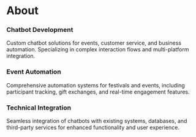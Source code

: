# About

<div class="grid grid-3">
    <div class="card">
        <h3>Chatbot Development</h3>
        <p>Custom chatbot solutions for events, customer service, and business automation. Specializing in complex interaction flows and multi-platform integration.</p>
    </div>
    <div class="card">
        <h3>Event Automation</h3>
        <p>Comprehensive automation systems for festivals and events, including participant tracking, gift exchanges, and real-time engagement features.</p>
    </div>
    <div class="card">
        <h3>Technical Integration</h3>
        <p>Seamless integration of chatbots with existing systems, databases, and third-party services for enhanced functionality and user experience.</p>
    </div>
</div>